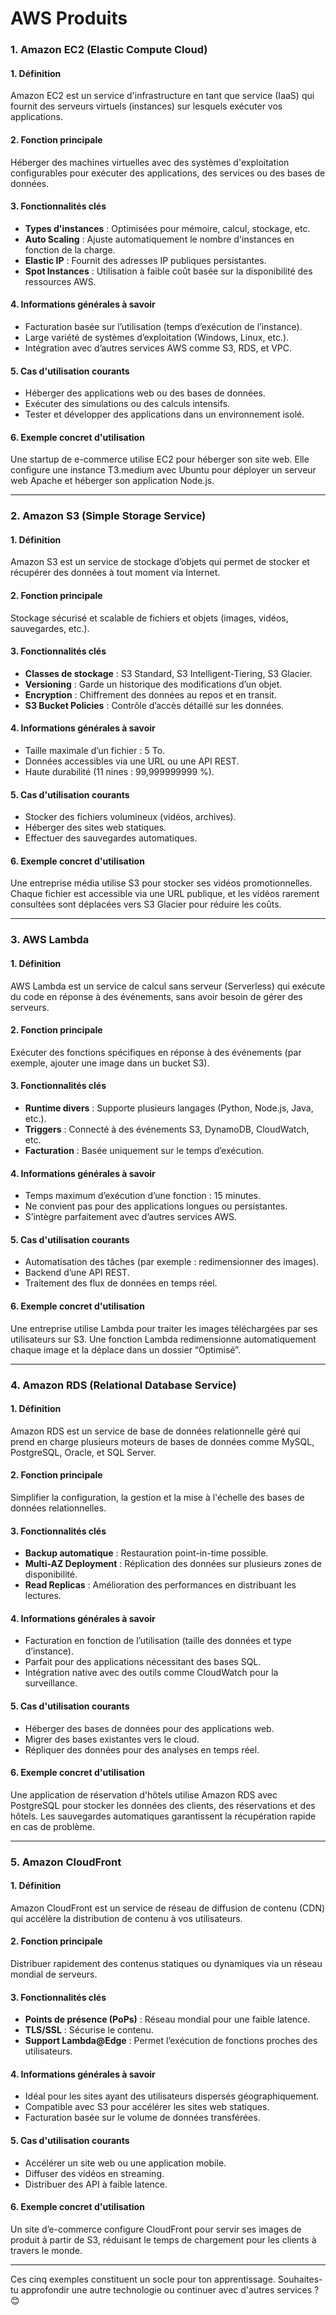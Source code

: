 # AWS Produits


### **1. Amazon EC2 (Elastic Compute Cloud)**

#### **1. Définition**  
Amazon EC2 est un service d'infrastructure en tant que service (IaaS) qui fournit des serveurs virtuels (instances) sur lesquels exécuter vos applications.

#### **2. Fonction principale**  
Héberger des machines virtuelles avec des systèmes d'exploitation configurables pour exécuter des applications, des services ou des bases de données.

#### **3. Fonctionnalités clés**  
- **Types d'instances** : Optimisées pour mémoire, calcul, stockage, etc.  
- **Auto Scaling** : Ajuste automatiquement le nombre d'instances en fonction de la charge.  
- **Elastic IP** : Fournit des adresses IP publiques persistantes.  
- **Spot Instances** : Utilisation à faible coût basée sur la disponibilité des ressources AWS.

#### **4. Informations générales à savoir**  
- Facturation basée sur l’utilisation (temps d’exécution de l’instance).  
- Large variété de systèmes d’exploitation (Windows, Linux, etc.).  
- Intégration avec d’autres services AWS comme S3, RDS, et VPC.

#### **5. Cas d'utilisation courants**  
- Héberger des applications web ou des bases de données.  
- Exécuter des simulations ou des calculs intensifs.  
- Tester et développer des applications dans un environnement isolé.

#### **6. Exemple concret d'utilisation**  
Une startup de e-commerce utilise EC2 pour héberger son site web. Elle configure une instance T3.medium avec Ubuntu pour déployer un serveur web Apache et héberger son application Node.js.

---

### **2. Amazon S3 (Simple Storage Service)**

#### **1. Définition**  
Amazon S3 est un service de stockage d’objets qui permet de stocker et récupérer des données à tout moment via Internet.

#### **2. Fonction principale**  
Stockage sécurisé et scalable de fichiers et objets (images, vidéos, sauvegardes, etc.).

#### **3. Fonctionnalités clés**  
- **Classes de stockage** : S3 Standard, S3 Intelligent-Tiering, S3 Glacier.  
- **Versioning** : Garde un historique des modifications d’un objet.  
- **Encryption** : Chiffrement des données au repos et en transit.  
- **S3 Bucket Policies** : Contrôle d’accès détaillé sur les données.

#### **4. Informations générales à savoir**  
- Taille maximale d’un fichier : 5 To.  
- Données accessibles via une URL ou une API REST.  
- Haute durabilité (11 nines : 99,999999999 %).

#### **5. Cas d'utilisation courants**  
- Stocker des fichiers volumineux (vidéos, archives).  
- Héberger des sites web statiques.  
- Effectuer des sauvegardes automatiques.

#### **6. Exemple concret d'utilisation**  
Une entreprise média utilise S3 pour stocker ses vidéos promotionnelles. Chaque fichier est accessible via une URL publique, et les vidéos rarement consultées sont déplacées vers S3 Glacier pour réduire les coûts.

---

### **3. AWS Lambda**

#### **1. Définition**  
AWS Lambda est un service de calcul sans serveur (Serverless) qui exécute du code en réponse à des événements, sans avoir besoin de gérer des serveurs.

#### **2. Fonction principale**  
Exécuter des fonctions spécifiques en réponse à des événements (par exemple, ajouter une image dans un bucket S3).

#### **3. Fonctionnalités clés**  
- **Runtime divers** : Supporte plusieurs langages (Python, Node.js, Java, etc.).  
- **Triggers** : Connecté à des événements S3, DynamoDB, CloudWatch, etc.  
- **Facturation** : Basée uniquement sur le temps d’exécution.  

#### **4. Informations générales à savoir**  
- Temps maximum d’exécution d’une fonction : 15 minutes.  
- Ne convient pas pour des applications longues ou persistantes.  
- S’intègre parfaitement avec d’autres services AWS.

#### **5. Cas d'utilisation courants**  
- Automatisation des tâches (par exemple : redimensionner des images).  
- Backend d’une API REST.  
- Traitement des flux de données en temps réel.

#### **6. Exemple concret d'utilisation**  
Une entreprise utilise Lambda pour traiter les images téléchargées par ses utilisateurs sur S3. Une fonction Lambda redimensionne automatiquement chaque image et la déplace dans un dossier “Optimisé”.

---

### **4. Amazon RDS (Relational Database Service)**

#### **1. Définition**  
Amazon RDS est un service de base de données relationnelle géré qui prend en charge plusieurs moteurs de bases de données comme MySQL, PostgreSQL, Oracle, et SQL Server.

#### **2. Fonction principale**  
Simplifier la configuration, la gestion et la mise à l'échelle des bases de données relationnelles.

#### **3. Fonctionnalités clés**  
- **Backup automatique** : Restauration point-in-time possible.  
- **Multi-AZ Deployment** : Réplication des données sur plusieurs zones de disponibilité.  
- **Read Replicas** : Amélioration des performances en distribuant les lectures.

#### **4. Informations générales à savoir**  
- Facturation en fonction de l’utilisation (taille des données et type d’instance).  
- Parfait pour des applications nécessitant des bases SQL.  
- Intégration native avec des outils comme CloudWatch pour la surveillance.

#### **5. Cas d'utilisation courants**  
- Héberger des bases de données pour des applications web.  
- Migrer des bases existantes vers le cloud.  
- Répliquer des données pour des analyses en temps réel.

#### **6. Exemple concret d'utilisation**  
Une application de réservation d'hôtels utilise Amazon RDS avec PostgreSQL pour stocker les données des clients, des réservations et des hôtels. Les sauvegardes automatiques garantissent la récupération rapide en cas de problème.

---

### **5. Amazon CloudFront**

#### **1. Définition**  
Amazon CloudFront est un service de réseau de diffusion de contenu (CDN) qui accélère la distribution de contenu à vos utilisateurs.

#### **2. Fonction principale**  
Distribuer rapidement des contenus statiques ou dynamiques via un réseau mondial de serveurs.

#### **3. Fonctionnalités clés**  
- **Points de présence (PoPs)** : Réseau mondial pour une faible latence.  
- **TLS/SSL** : Sécurise le contenu.  
- **Support Lambda@Edge** : Permet l’exécution de fonctions proches des utilisateurs.

#### **4. Informations générales à savoir**  
- Idéal pour les sites ayant des utilisateurs dispersés géographiquement.  
- Compatible avec S3 pour accélérer les sites web statiques.  
- Facturation basée sur le volume de données transférées.

#### **5. Cas d'utilisation courants**  
- Accélérer un site web ou une application mobile.  
- Diffuser des vidéos en streaming.  
- Distribuer des API à faible latence.

#### **6. Exemple concret d'utilisation**  
Un site d’e-commerce configure CloudFront pour servir ses images de produit à partir de S3, réduisant le temps de chargement pour les clients à travers le monde.

---

Ces cinq exemples constituent un socle pour ton apprentissage. Souhaites-tu approfondir une autre technologie ou continuer avec d'autres services ? 😊